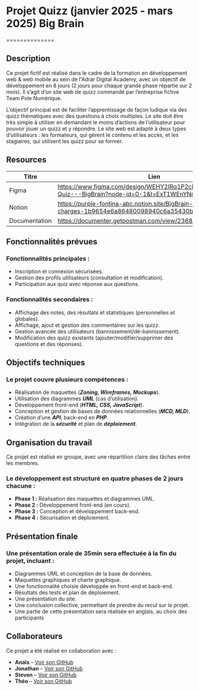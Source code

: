 # Projet Quizz (janvier 2025 - mars 2025) Big Brain

==============

## Description

Ce projet fictif est réalisé dans le cadre de la formation en développement web & web mobile au sein de l'Adrar Digital Academy, avec un objectif de développement en 8 jours (2 jours pour chaque grande phase répartie sur 2 mois).
Il s’agit d’un site web de quizz commandé par l’entreprise fictive Team Pole Numérique.

L’objectif principal est de faciliter l’apprentissage de façon ludique via des quizz thématiques avec des questions à choix multiples. Le site doit être très simple à utiliser en demandant le moins d’actions de l’utilisateur pour pouvoir
jouer un quizz et y répondre.
Le site web est adapté à deux types d’utilisateurs : les formateurs, qui gèrent le contenu et les accès, et les stagiaires, qui utilisent les quizz pour se former.

## Resources

| Titre         | Lien                                                                                                        |
| ------------- | ----------------------------------------------------------------------------------------------------------- |
| Figma         | https://www.figma.com/design/WEHY2IRq1P2cHebZXdhzo6/Projet-Quiz---BigBrain?node-id=0-1&t=ExT1WEnYNrsz5cnb-1 |
| Notion        | https://purple-fontina-abc.notion.site/BigBrain-Cahier-des-charges-1b9654e6a86480098940c6a35430b104?pvs=73  |
| Documentation | https://documenter.getpostman.com/view/23689568/2sAYkDN1cb                                                  |

## Fonctionnalités prévues

### Fonctionnalités principales :

-   Inscription et connexion sécurisées.
-   Gestion des profils utilisateurs (consultation et modification).
-   Participation aux quiz avec réponse aux questions.

### Fonctionnalités secondaires :

-   Affichage des notes, des résultats et statistiques (personnelles et globales).
-   Affichage, ajout et gestion des commentaires sur les quizz.
-   Gestion avancée des utilisateurs (bannissement/dé-bannissement).
-   Modification des quizz existants (ajouter/modifier/supprimer des questions et des réponses).

## Objectifs techniques

### Le projet couvre plusieurs compétences :

-   Réalisation de maquettes (**_Zoning, Wireframes, Mockups_**).
-   Utilisation des diagrammes **_UML_** (cas d’utilisation).
-   Développement front-end (**_HTML, CSS, JavaScript_**).
-   Conception et gestion de bases de données relationnelles (**_MCD, MLD_**).
-   Création d’une **_API_**, back-end en **_PHP_**.
-   Intégration de la **_sécurité_** et plan de **_déploiement_**.

## Organisation du travail

Ce projet est réalisé en groupe, avec une répartition claire des tâches entre les membres.

### Le développement est structuré en quatre phases de 2 jours chacune :

-   **Phase 1 :** Réalisation des maquettes et diagrammes UML.
-   **Phase 2 :** Développement front-end (en cours).
-   **Phase 3 :** Conception et développement back-end.
-   **Phase 4 :** Sécurisation et déploiement.

## Présentation finale

### Une présentation orale de 35min sera effectuée à la fin du projet, incluant :

-   Diagrammes UML et conception de la base de données.
-   Maquettes graphiques et charte graphique.
-   Une fonctionnalité choisie développée en front-end et back-end.
-   Résultats des tests et plan de déploiement.
-   Une présentation du site.
-   Une conclusion collective, permettant de prendre du recul sur le projet.
-   Une partie de cette présentation sera réalisée en anglais, au choix des participants

## Collaborateurs

Ce projet a été réalisé en collaboration avec :

-   **Anaïs** – [Voir son GitHub](https://github.com/Anais-DZ)
-   **Jonathan** – [Voir son GitHub](https://github.com/futurdenver)
-   **Steven** – [Voir son GitHub](https://github.com/Steven-RSN)
-   **Théo** – [Voir son GitHub](https://github.com/Asuniia)
